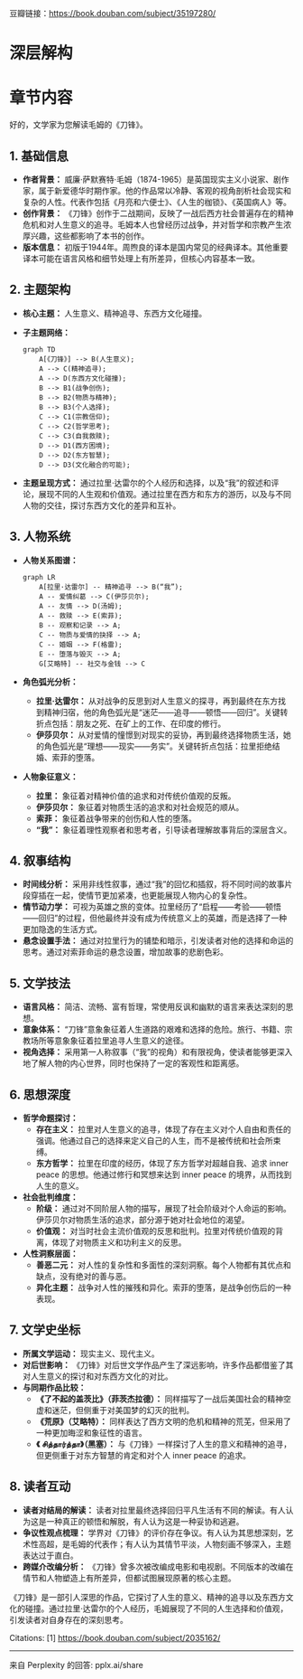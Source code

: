 豆瓣链接：https://book.douban.com/subject/35197280/

# 深层解构


# 章节内容
好的，文学家为您解读毛姆的《刀锋》。

## 1. 基础信息

*   **作者背景：** 威廉·萨默赛特·毛姆（1874-1965）是英国现实主义小说家、剧作家，属于新爱德华时期作家。他的作品常以冷静、客观的视角剖析社会现实和复杂的人性。代表作包括《月亮和六便士》、《人生的枷锁》、《英国病人》等。
*   **创作背景：** 《刀锋》创作于二战期间，反映了一战后西方社会普遍存在的精神危机和对人生意义的追寻。毛姆本人也曾经历过战争，并对哲学和宗教产生浓厚兴趣，这些都影响了本书的创作。
*   **版本信息：** 初版于1944年。周煦良的译本是国内常见的经典译本。其他重要译本可能在语言风格和细节处理上有所差异，但核心内容基本一致。

## 2. 主题架构

*   **核心主题：** 人生意义、精神追寻、东西方文化碰撞。
*   **子主题网络：**

    ```mermaid
    graph TD
        A[《刀锋》] --> B(人生意义);
        A --> C(精神追寻);
        A --> D(东西方文化碰撞);
        B --> B1(战争创伤);
        B --> B2(物质与精神);
        B --> B3(个人选择);
        C --> C1(宗教信仰);
        C --> C2(哲学思考);
        C --> C3(自我救赎);
        D --> D1(西方困境);
        D --> D2(东方智慧);
        D --> D3(文化融合的可能);
    ```
*   **主题呈现方式：** 通过拉里·达雷尔的个人经历和选择，以及“我”的叙述和评论，展现不同的人生观和价值观。通过拉里在西方和东方的游历，以及与不同人物的交往，探讨东西方文化的差异和互补。

## 3. 人物系统

*   **人物关系图谱：**

    ```mermaid
    graph LR
        A[拉里·达雷尔] -- 精神追寻 --> B(“我”);
        A -- 爱情纠葛 --> C(伊莎贝尔);
        A -- 友情 --> D(汤姆);
        A -- 救赎 --> E(索菲);
        B -- 观察和记录 --> A;
        C -- 物质与爱情的抉择 --> A;
        C -- 婚姻 --> F(格雷);
        E -- 堕落与毁灭 --> A;
        G[艾略特] -- 社交与金钱 --> C
    ```
*   **角色弧光分析：**
    *   **拉里·达雷尔：** 从对战争的反思到对人生意义的探寻，再到最终在东方找到精神归宿，他的角色弧光是“迷茫——追寻——顿悟——回归”。关键转折点包括：朋友之死、在矿上的工作、在印度的修行。
    *   **伊莎贝尔：** 从对爱情的憧憬到对现实的妥协，再到最终选择物质生活，她的角色弧光是“理想——现实——务实”。关键转折点包括：拉里拒绝结婚、索菲的堕落。
*   **人物象征意义：**
    *   **拉里：** 象征着对精神价值的追求和对传统价值观的反叛。
    *   **伊莎贝尔：** 象征着对物质生活的追求和对社会规范的顺从。
    *   **索菲：** 象征着战争带来的创伤和人性的堕落。
    *    **“我”：** 象征着理性观察者和思考者，引导读者理解故事背后的深层含义。

## 4. 叙事结构

*   **时间线分析：** 采用非线性叙事，通过“我”的回忆和插叙，将不同时间的故事片段穿插在一起，使情节更加紧凑，也更能展现人物内心的复杂性。
*   **情节动力学：** 可视为英雄之旅的变体。拉里经历了“启程——考验——顿悟——回归”的过程，但他最终并没有成为传统意义上的英雄，而是选择了一种更加隐逸的生活方式。
*   **悬念设置手法：** 通过对拉里行为的铺垫和暗示，引发读者对他的选择和命运的思考。通过对索菲命运的悬念设置，增加故事的悲剧色彩。

## 5. 文学技法

*   **语言风格：** 简洁、流畅、富有哲理，常使用反讽和幽默的语言来表达深刻的思想。
*   **意象体系：** “刀锋”意象象征着人生道路的艰难和选择的危险。旅行、书籍、宗教场所等意象象征着拉里追寻人生意义的途径。
*   **视角选择：** 采用第一人称叙事（“我”的视角）和有限视角，使读者能够更深入地了解人物的内心世界，同时也保持了一定的客观性和距离感。

## 6. 思想深度

*   **哲学命题探讨：**
    *   **存在主义：** 拉里对人生意义的追寻，体现了存在主义对个人自由和责任的强调。他通过自己的选择来定义自己的人生，而不是被传统和社会所束缚。
    *   **东方哲学：** 拉里在印度的经历，体现了东方哲学对超越自我、追求 inner peace 的思想。他通过修行和冥想来达到 inner peace 的境界，从而找到人生的意义。
*   **社会批判维度：**
    *   **阶级：** 通过对不同阶层人物的描写，展现了社会阶级对个人命运的影响。伊莎贝尔对物质生活的追求，部分源于她对社会地位的渴望。
    *   **价值观：** 对当时社会主流价值观的反思和批判。拉里对传统价值观的背离，体现了对物质主义和功利主义的反思。
*   **人性洞察层面：**
    *   **善恶二元：** 对人性的复杂性和多面性的深刻洞察。每个人物都有其优点和缺点，没有绝对的善与恶。
    *   **异化主题：** 战争对人性的摧残和异化。索菲的堕落，是战争创伤后的一种表现。

## 7. 文学史坐标

*   **所属文学运动：** 现实主义、现代主义。
*   **对后世影响：** 《刀锋》对后世文学作品产生了深远影响，许多作品都借鉴了其对人生意义的探讨和对东西方文化的对比。
*   **与同期作品比较：**
    *   **《了不起的盖茨比》（菲茨杰拉德）：** 同样描写了一战后美国社会的精神空虚和迷茫，但侧重于对美国梦的幻灭的批判。
    *   **《荒原》（艾略特）：** 同样表达了西方文明的危机和精神的荒芜，但采用了一种更加晦涩和象征性的语言。
    *   **《 சித்தார்த்தா》（黑塞）：** 与《刀锋》一样探讨了人生的意义和精神的追寻，但更侧重于对东方智慧的肯定和对个人 inner peace 的追求。

## 8. 读者互动

*   **读者对结局的解读：** 读者对拉里最终选择回归平凡生活有不同的解读。有人认为这是一种真正的顿悟和解脱，有人认为这是一种妥协和逃避。
*   **争议性观点梳理：** 学界对《刀锋》的评价存在争议。有人认为其思想深刻，艺术性高超，是毛姆的代表作；有人认为其情节平淡，人物刻画不够深入，主题表达过于直白。
*   **跨媒介改编分析：** 《刀锋》曾多次被改编成电影和电视剧。不同版本的改编在情节和人物塑造上有所差异，但都试图展现原著的核心主题。

《刀锋》是一部引人深思的作品，它探讨了人生的意义、精神的追寻以及东西方文化的碰撞。通过拉里·达雷尔的个人经历，毛姆展现了不同的人生选择和价值观，引发读者对自身存在的深刻思考。

Citations:
[1] https://book.douban.com/subject/2035162/

---
来自 Perplexity 的回答: pplx.ai/share